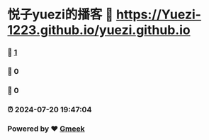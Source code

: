 # 悦子yuezi的播客 :link: https://Yuezi-1223.github.io/yuezi.github.io 
### :page_facing_up: [1](https://Yuezi-1223.github.io/yuezi.github.io/tag.html) 
### :speech_balloon: 0 
### :hibiscus: 0 
### :alarm_clock: 2024-07-20 19:47:04 
### Powered by :heart: [Gmeek](https://github.com/Meekdai/Gmeek)
